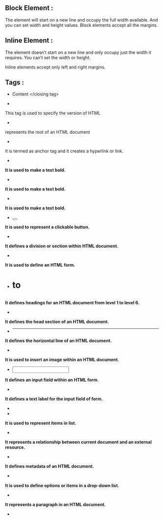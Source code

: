 ## Block Element :
The element will start on a new line and occupy the full width available. And you can set width and height values.
Block elements accept all the margins.
## Inline Element :
The element doesn’t start on a new line and only occupy just the width it requires. You can’t set the width or height.

Inline elements accept only left and right margins.
## Tags :
 - <opening tag> Content </closing tag>

- <!DOCTYPE>
This tag is used to specify the version of HTML
 - <html>
 represents the root of an HTML document
 - <a>
 It is termed as anchor tag and it creates a hyperlink or link.
 - <b>
  It is used to make a text bold.
 - <body>
  It is used to make a text bold.
 - <br>
 It is used to make a text bold.
 - <button>
  It is used to represent a clickable button.
 - <div>
 It defines a division or section within HTML document.
 - <form>
 It is used to define an HTML form.
 - <h1> to <h6>
 It defines headings for an HTML document from level 1 to level 6.
 - <head>
  It defines the head section of an HTML document.
 - <hr>
  It defines the horizontal line of an HTML document.
 - <img>
  It is used to insert an image within an HTML document.
 - <input>
  It defines an input field within an HTML form.
 - <label>
  It defines a text label for the input field of form.
 - <li>
  It is used to represent items in list.
 - <link>
  It represents a relationship between current document and an external resource.
 - <meta>
  It defines metadata of an HTML document.
 - <option>
  It is used to define options or items in a drop-down list.
 - <p>
  It represents a paragraph in an HTML document.
 - <script>
  It is used to declare the JavaScript within HTML document.
 - <select>
  It represents a control which provides a menu of options.
 - <small>
  It is used to make text font one size smaller than document?s base font size.
 - <span>
  It is used for styling and grouping inline.
 - <style>
  It is used to contain style information for an HTML document


## List  :
- There are two types of list in HTML :1-Ordered list(OL)
  2-Unorder list(UL)
- 
<ol>
 <li>Item 1</li>
 <li>Item 2</li>
 </ol>
 - Unorder list:(UL) is used to create a list of items in no particular order. It is represented by bullets (•, ‣, ⁃).
- Syntax :
<ul>
  <li>Item 1</li>
  <li>Item 2</li>
</ul>
- Definition List : (li) is used to create a list of items.
 ## Tables:
 <th>- table head
 <tr>- table row
 <td>- table data
 - syntax:
 
 <table>
 <tr>
 <th>column 1</th>
 <th>column 2</th>
 </tr>
 <tr>
 <td>Cell 1</td>
 <td>Cell 2</td>
 </tr>
 </table>
 ## Task-1:
 Create a simple HTML page with hte following elements :
 -A heading tag contais haeding.
 - Sub heading.
 - An image of yours.
 - Link to visit another website(eg:wikipedia.org)
 - Make a MCQ question format.
 - Add your friend list in Un-order list
 - Make a table of data (name,age,city,gender,college)
 ## semantid Tags :
 - Semantic tag is clearly describe a human and machine readable way.
- It is used to define different parts of an HTML document.
- It is used for SEO purpose.